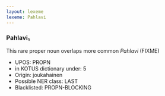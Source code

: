 ```yaml
---
layout: lexeme
lexeme: Pahlavi
---
```


###  Pahlavi₁

This rare proper noun overlaps more common *Pahlavi* (FIXME)
* UPOS:  PROPN
* in KOTUS dictionary under:  5
* Origin:  joukahainen
* Possible NER class:  LAST
* Blacklisted:  PROPN-BLOCKING

